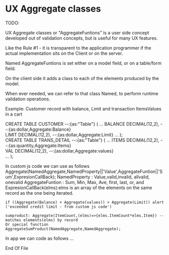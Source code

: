 # UX Aggregate classes

TODO:

UX Aggregate classes or "AggregateFuntions" is a user side concept developed out of validation concepts, but is useful for many UX features.

Like the Rule #1 - it is transparent to the application programmer if the actual implementation sits on the Client or on the server.


Named AggregateFuntions is set either on a model field, or on a table/form field.

On the client side it adds a class to each of the elements produced by the model.

When ever needed, we can refer to that class Named, to perform runtime validation operations.

Example: Customer record with balance, Limit and transaction ItemsValues in a cart


CREATE TABLE CUSTOMER				--:{as:"Table"} 
(
  ...
  BALANCE DECIMAL(12,2),			--:{as:dollar,Aggregate:Balance}  
  LIMIT   DECIMAL(12,2),			--:{as:dollar,Aggregate:Limit}
  ...
);	
CREATE TABLE TRANS_DETAIL				--:{as:"Table"} 
(
  ...
  ITEMS   DECIMAL(12,2),			--:{as:quantity,Aggregate:Items}  
  VAL     DECIMAL(12,2),			--:{as:dollar,Aggregate:values}  
  ...
);	


In custom js code we can use as follows
	Aggregate(NamedAggregate,NamedProperty||'Value',AggregateFuntion||'Sum',ExpresionCallBack);
	NamedProperty : Value,valid,invalid, allvalid, onevalid
	AggregateFuntion : Sum, Min, Max, Ave, first, last, or, and
	ExpresionCallBack(elms):elms is an array of the elements on the same record as the one being iterated.
	
	if ((Aggregate(Balance) + Aggregate(values)) > Aggregate(Limit)) alert ('exceeded credit limit - from custom js code')	
	
	sumproduct: Aggregate(ItemCount,(elms)=>{elms.ItemCount*elms.Item})	-- matches elements(elms) by record
	Or special function AggregateSumProduct(NamedAggregate,NamedAggregate);

In app we can code as follows
...
	
	

End Of File
